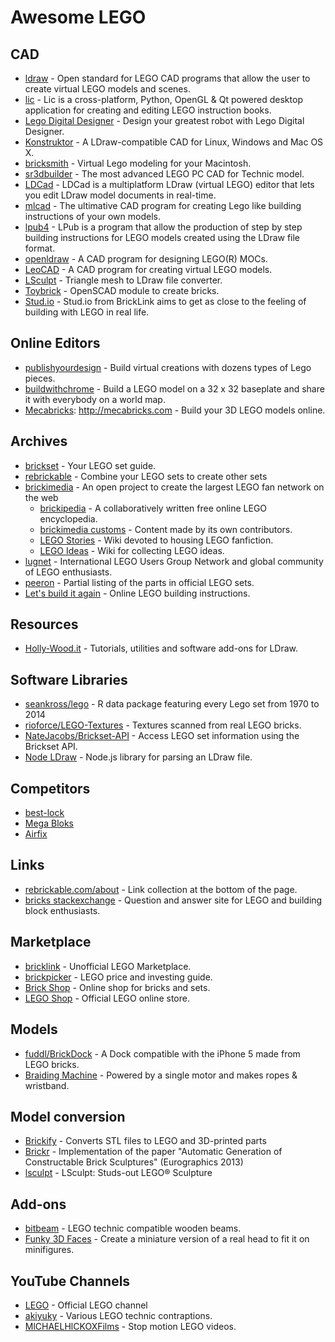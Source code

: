 # Awesome LEGO

## CAD

- [ldraw] - Open standard for LEGO CAD programs that allow the user to create virtual LEGO models and scenes.
- [lic] - Lic is a cross-platform, Python, OpenGL & Qt powered desktop application for creating and editing LEGO instruction books.
- [Lego Digital Designer] - Design your greatest robot with Lego Digital Designer.
- [Konstruktor] - A LDraw-compatible CAD for Linux, Windows and Mac OS X.
- [bricksmith] - Virtual Lego modeling for your Macintosh.
- [sr3dbuilder] - The most advanced LEGO PC CAD for Technic model.
- [LDCad] - LDCad is a multiplatform LDraw (virtual LEGO) editor that lets you edit LDraw model documents in real-time.
- [mlcad] - The ultimative CAD program for creating Lego like building instructions of your own models.
- [lpub4] - LPub is a program that allow the production of step by step building instructions for LEGO models created using the LDraw file format.
- [openldraw] - A CAD program for designing LEGO(R) MOCs.
- [LeoCAD] - A CAD program for creating virtual LEGO models.
- [LSculpt] - Triangle mesh to LDraw file converter.
- [Toybrick] - OpenSCAD module to create bricks.
- [Stud.io] - Stud.io from BrickLink aims to get as close to the feeling of building with LEGO in real life.

[ldraw]: http://ldraw.org
[lic]: https://code.google.com/p/lic
[Lego Digital Designer]: http://ldd.lego.com/de-de
[Konstruktor]: https://github.com/segfault87/Konstruktor
[bricksmith]: http://bricksmith.sourceforge.net
[sr3dbuilder]: http://sr3dbuilder.altervista.org
[LDCad]: http://www.melkert.net/LDCad
[mlcad]: http://mlcad.lm-software.com
[lpub4]: http://lpub4.sourceforge.net
[openldraw]: https://github.com/HazenBabcock/openldraw
[LeoCAD]: http://leocad.org
[LSculpt]: https://code.google.com/p/lsculpt
[Toybrick]: https://github.com/joewalnes/toybrick
[Stud.io]: http://studio.bricklink.com/v2/build/studio.page


## Online Editors

- [publishyourdesign] - Build virtual creations with dozens types of Lego pieces.
- [buildwithchrome] - Build a LEGO model on a 32 x 32 baseplate and share it with everybody on a world map.
- [Mecabricks]: http://mecabricks.com - Build your 3D LEGO models online.

[publishyourdesign]: http://publishyourdesign.com/design
[buildwithchrome]: https://www.buildwithchrome.com
[Mecabricks]: http://mecabricks.com


## Archives

- [brickset] - Your LEGO set guide.
- [rebrickable] - Combine your LEGO sets to create other sets
- [brickimedia] - An open project to create the largest LEGO fan network on the web
	- [brickipedia] -  A collaboratively written free online LEGO encyclopedia.
	- [brickimedia customs] - Content made by its own contributors.
	- [LEGO Stories] - Wiki devoted to housing LEGO fanfiction.
	- [LEGO Ideas] - Wiki for collecting LEGO ideas.
- [lugnet] - International LEGO Users Group Network and global community of LEGO enthusiasts.
- [peeron] - Partial listing of the parts in official LEGO sets.
- [Let's build it again] - Online LEGO building instructions.

[brickset]: http://brickset.com
[rebrickable]: http://rebrickable.com
[brickimedia]: http://brickimedia.org
[brickipedia]: http://en.brickimedia.org
[brickimedia customs]: http://customs.brickimedia.org
[LEGO Stories]: http://stories.brickimedia.org
[LEGO Ideas]: http://ideas.brickimedia.org
[lugnet]: http://lugnet.com
[peeron]: http://peeron.com
[Let's build it again]: http://letsbuilditagain.com


## Resources

- [Holly-Wood.it] - Tutorials, utilities and software add-ons for LDraw.

[Holly-Wood.it]: http://holly-wood.it


## Software Libraries

- [seankross/lego] - R data package featuring every Lego set from 1970 to 2014
- [rioforce/LEGO-Textures] - Textures scanned from real LEGO bricks.
- [NateJacobs/Brickset-API] - Access LEGO set information using the Brickset API.
- [Node LDraw] - Node.js library for parsing an LDraw file.

[seankross/lego]: https://github.com/seankross/lego
[rioforce/LEGO-Textures]: https://github.com/rioforce/LEGO-Textures
[NateJacobs/Brickset-API]: https://github.com/NateJacobs/Brickset-API
[Node LDraw]: https://github.com/jsonxr/node-ldraw


## Competitors

- [best-lock]
- [Mega Bloks]
- [Airfix]

[best-lock]: http://best-lock.com
[Mega Bloks]: https://megabloks.com
[Airfix]: http://airfix.com/uk-en/shop/by-brand/quick-build.html


## Links

- [rebrickable.com/about] - Link collection at the bottom of the page.
- [bricks stackexchange] - Question and answer site for LEGO and building block enthusiasts.

[rebrickable.com/about]: http://rebrickable.com/about
[bricks stackexchange]: http://bricks.stackexchange.com


## Marketplace

- [bricklink] - Unofficial LEGO Marketplace.
- [brickpicker] - LEGO price and investing guide.
- [Brick Shop] - Online shop for bricks and sets.
- [LEGO Shop] - Official LEGO online store.

[bricklink]: http://bricklink.com
[brickpicker]: http://brickpicker.com
[Brick Shop]: http://brick-shop.de
[LEGO Shop]: http://shop.lego.com


## Models

- [fuddl/BrickDock] - A Dock compatible with the iPhone 5 made from LEGO bricks.
- [Braiding Machine] - Powered by a single motor and makes ropes & wristband.

[fuddl/BrickDock]: https://github.com/fuddl/BrickDock
[Braiding Machine]: http://nico71.fr/braiding-machine-makes-wristband


## Model conversion
 - [Brickify] - Converts STL files to LEGO and 3D-printed parts
 - [Brickr] - Implementation of the paper "Automatic Generation of Constructable Brick Sculptures" (Eurographics 2013)
 - [lsculpt] - LSculpt: Studs-out LEGO® Sculpture

[Brickify]: https://brickify.it
[Brickr]: http://lgg.epfl.ch/publications/2013/lego
[lsculpt]: https://code.google.com/archive/p/lsculpt


## Add-ons

- [bitbeam] - LEGO technic compatible wooden beams.
- [Funky 3D Faces] - Create a miniature version of a real head to fit it on minifigures.

[bitbeam]: https://github.com/hugs/bitbeam
[Funky 3D Faces]: http://funky3dfaces.com


## YouTube Channels

- [LEGO] - Official LEGO channel
- [akiyuky] - Various LEGO technic contraptions.
- [MlCHAELHlCKOXFilms] - Stop motion LEGO videos.

[LEGO]: https://youtube.com/user/LEGO
[akiyuky]: https://youtube.com/user/akiyuky
[MlCHAELHlCKOXFilms]: https://youtube.com/user/MlCHAELHlCKOXFilms
